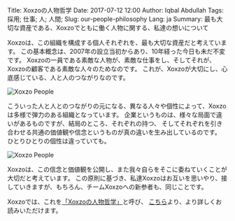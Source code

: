 Title: Xoxzoの人物哲学
Date: 2017-07-12 12:00
Author: Iqbal Abdullah
Tags: 採用; 仕事; 人; 人間;
Slug: our-people-philosophy
Lang: ja
Summary: 最も大切な資産である、Xoxzoでともに働く人物に関する、私達の想いについて

Xoxzoは、この組織を構成する個人それぞれを、最も大切な資産だと考えています。
この基本概念は、2007年の設立当初からあり、10年経った今日も未だ不変です。
Xoxzoの一員である素敵な人物が、素敵な仕事をし、そしてそれが、Xoxzoの顧客である素敵な人々のためなのです。
これが、Xoxzoが大切にし、心底感じている、人と人のつながりなのです。

![Xoxzo People]({filename}/images/team-pic-mtg.jpg)

こういった人と人とのつながりの元になる、異なる人々や個性によって、Xoxzoは多様で弾力のある組織となっています。
企業というものは、様々な局面で違いがあるものですが、結局のところ、それぞれの持つ、
そしてそれぞれを引き合わせる共通の価値観や信念というものが真の違いを生み出しているのです。
ひとりひとりの個性は違っていても。

![Xoxzo People]({filename}/images/team-pic-lunch.jpg)

Xoxzoは、この信念と価値観を公開し、また我々自らをそこに委ねていくことが大切だと考えています。
この原則に基づき、私達Xoxzoはお互いを思いやり、接していきますが、もちろん、チームXoxzoへの新参者も、同じことです。

Xoxzoでは、これを[「Xoxzoの人物哲学」](https://info.xoxzo.com/ja/hiring/)と呼び、
[こちら](https://info.xoxzo.com/ja/hiring/)より、より詳しくお読みいただけます。
